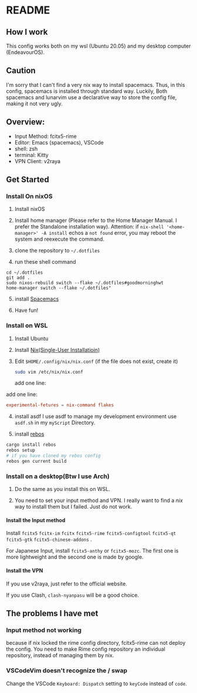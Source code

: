 # README

## How I work

This config works both on my wsl (Ubuntu 20.05) and my desktop computer (EndeavourOS).

## Caution

I'm sorry that I can't find a very nix way to install spacemacs. Thus, in this config, spacemacs is installed through standard way. Luckily, Both spacemacs and lunarvim use a declarative way to store the config file, making it not very ugly.

## Overview:

- Input Method: fcitx5-rime
- Editor: Emacs (spacemacs), VSCode
- shell: zsh
- terminal: Kitty
- VPN Client: v2raya


## Get Started

### Install On nixOS

1. Install nixOS

2. Install home manager (Please refer to the Home Manager Manual. I prefer the Standalone installation way). Attention: if `nix-shell '<home-manager>' -A install` echos a `not found` error, you may reboot the system and reexecute the command.

3. clone the repository to `~/.dotfiles`

4. run these shell command
```shell
cd ~/.dotfiles
git add .
sudo nixos-rebuild switch --flake ~/.dotfiles#goodmorninghwt
home-manager switch --flake ~/.dotfiles"
```

5. install [Spacemacs](https://www.spacemacs.org)

6. Have fun!

### Install on WSL
1. Install Ubuntu

2. Install [Nix(Single-User Installatioin)](https://nixos.org/download)

3. Edit `$HOME/.config/nix/nix.conf` (if the file does not exist, create it)
	```sh
	sudo vim /etc/nix/nix.conf
	```

	add one line:

add one line:
```conf
experimental-fetures = nix-command flakes
```

4. install asdf 
I use asdf to manage my development environment
use `asdf.sh` in my `myScript` Directory.

5. install [rebos](https://gitlab.com/Oglo12/rebos/)

```sh
cargo install rebos
rebos setup
# if you have cloned my rebos config
rebos gen current build
```

### Install on a desktop(Btw I use Arch)

1. Do the same as you install this on WSL.

2. You need to set your input method and VPN. I really want to find a *nix* way to install them but I failed. Just do not work.

#### Install the Input method

Install `fcitx5` `fcitx-im` `fcitx` `fcitx5-rime` `fcitx5-configtool` `fcitx5-qt` `fcitx5-gtk` `fcitx5-chinese-addons` .

For Japanese Input, install `fcitx5-anthy` or `fcitx5-mozc`. The first one is more lightweight and the second one is made by google.

#### Install the VPN

If you use v2raya, just refer to the official website.

If you use Clash, `clash-nyanpasu` will be a good choice.

## The problems I have met

### Input method not working

because if nix locked the rime config directory, fcitx5-rime can not deploy the config. You need to make Rime config repository an individual repository, instead of managing them by nix.

### VSCodeVim doesn't recognize the <Escape>/<Capslock> swap

Change the VSCode `Keyboard: Dispatch` setting to `keyCode` instead of `code`.
